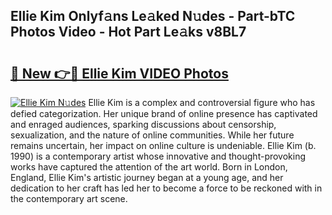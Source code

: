 ## Ellie Kim Onlyf𝚊ns Le𝚊ked N𝚞des - Part-bTC Photos Video - Hot Part Le𝚊ks v8BL7

# <h2><a href="http://ac21161.deff.icu/?id=Ellie+Kim">🔗 New 👉🔴 Ellie Kim VIDEO Photos</a></h2>

[![Ellie Kim N𝚞des](https://i.imgur.com/rIISA9y.gif)](http://ac21161.deff.icu/?id=Ellie+Kim)
Ellie Kim is a complex and controversial figure who has defied categorization. Her unique brand of online presence has captivated and enraged audiences, sparking discussions about censorship, sexualization, and the nature of online communities. While her future remains uncertain, her impact on online culture is undeniable. Ellie Kim (b. 1990) is a contemporary artist whose innovative and thought-provoking works have captured the attention of the art world. Born in London, England, Ellie Kim's artistic journey began at a young age, and her dedication to her craft has led her to become a force to be reckoned with in the contemporary art scene.
